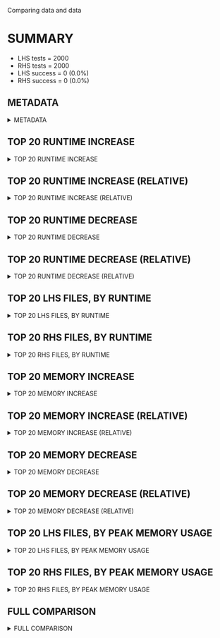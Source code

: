 Comparing data and data


# SUMMARY
- LHS tests = 2000
- RHS tests = 2000
- LHS success = 0  (0.0%)
- RHS success = 0  (0.0%)


## METADATA

<details><summary>METADATA</summary>

# LHS
<pre>
Ramon benchmark for Z3
-
Job description: test test
Job tag: tag with sapace
Z3 repo: Z3Prover/z3
Z3 commit: af270da785e1b15614951678e963a73c3e0d544d
Z3 branch: 
Z3 options: "-T:1 -v:2 -st tactic.default_tactic="(then simplify propagate-values solve-eqs simplify sls-smt)" model_validate=true"
Z3 inputs: inputs/QF_BV_SAT
Z3 commit message: Fix complete_partial_func for finite domains (#7547)

</pre>
# RHS
<pre>
Ramon benchmark for Z3
-
Job description: test test
Job tag: tag with sapace
Z3 repo: Z3Prover/z3
Z3 commit: af270da785e1b15614951678e963a73c3e0d544d
Z3 branch: 
Z3 options: "-T:1 -v:2 -st tactic.default_tactic="(then simplify propagate-values solve-eqs simplify sls-smt)" model_validate=true"
Z3 inputs: inputs/QF_BV_SAT
Z3 commit message: Fix complete_partial_func for finite domains (#7547)

</pre>
</details>


## TOP 20 RUNTIME INCREASE

<details><summary>TOP 20 RUNTIME INCREASE</summary>

|FILE                                                                                        |TIME_L     |TIME_R     |DIFF(s)    |DIFF(%)|
|-------------|-------------:|-------------:|--------------:|------------:|
</details>


## TOP 20 RUNTIME INCREASE (RELATIVE)

<details><summary>TOP 20 RUNTIME INCREASE (RELATIVE)</summary>

|FILE                                                                                        |TIME_L     |TIME_R     |DIFF(s)    |DIFF(%)|
|-------------|-------------:|-------------:|--------------:|------------:|
</details>


## TOP 20 RUNTIME DECREASE

<details><summary>TOP 20 RUNTIME DECREASE</summary>

|FILE                                                                                        |TIME_L     |TIME_R     |DIFF(s)    |DIFF(%)|
|-------------|-------------:|-------------:|--------------:|------------:|
</details>


## TOP 20 RUNTIME DECREASE (RELATIVE)

<details><summary>TOP 20 RUNTIME DECREASE (RELATIVE)</summary>

|FILE                                                                                        |TIME_L     |TIME_R     |DIFF(s)    |DIFF(%)|
|-------------|-------------:|-------------:|--------------:|------------:|
</details>


## TOP 20 LHS FILES, BY RUNTIME

<details><summary>TOP 20 LHS FILES, BY RUNTIME</summary>

|FILE                                                                                       |TIME     |MEM        |
|------------|----------:|---------:|
|bench_1307.smt2                                                                            |   0.005s |1096.0KiB|
|bench_1761.smt2                                                                            |   0.004s |1052.0KiB|
|bench_3297.smt2                                                                            |   0.004s |1100.0KiB|
|bench_14875.smt2                                                                           |   0.004s |1100.0KiB|
|bin_libsmbsharemodes_vc7104.smt2                                                           |   0.004s |1020.0KiB|
|bench_10144.smt2                                                                           |   0.004s |1100.0KiB|
|bench_7304.smt2                                                                            |   0.004s |848.0KiB|
|bench_8344.smt2                                                                            |   0.004s |1100.0KiB|
|bench_6691.smt2                                                                            |   0.004s |992.0KiB|
|bench_5188.smt2                                                                            |   0.004s |848.0KiB|
|bench_3263.smt2                                                                            |   0.004s |1100.0KiB|
|bench_12006.smt2                                                                           |   0.004s |1060.0KiB|
|bench_3578.smt2                                                                            |   0.004s |1100.0KiB|
|nnrpd_nnrpd_vc21636.smt2                                                                   |   0.004s |1100.0KiB|
|bin_libmsrpc_vc1228527.smt2                                                                |   0.004s |848.0KiB|
|bench_11357.smt2                                                                           |   0.004s |1100.0KiB|
|bench_4219.smt2                                                                            |   0.004s |844.0KiB|
|bench_2629.smt2                                                                            |   0.004s |1056.0KiB|
|bench_11232.smt2                                                                           |   0.004s |1040.0KiB|
|bench_3765.smt2                                                                            |   0.004s |1100.0KiB|
</details>


## TOP 20 RHS FILES, BY RUNTIME

<details><summary>TOP 20 RHS FILES, BY RUNTIME</summary>

|FILE                                                                                       |TIME     |MEM        |
|------------|----------:|---------:|
|bench_1307.smt2                                                                            |   0.005s |1096.0KiB|
|bench_1761.smt2                                                                            |   0.004s |1052.0KiB|
|bench_3297.smt2                                                                            |   0.004s |1100.0KiB|
|bench_14875.smt2                                                                           |   0.004s |1100.0KiB|
|bin_libsmbsharemodes_vc7104.smt2                                                           |   0.004s |1020.0KiB|
|bench_10144.smt2                                                                           |   0.004s |1100.0KiB|
|bench_7304.smt2                                                                            |   0.004s |848.0KiB|
|bench_8344.smt2                                                                            |   0.004s |1100.0KiB|
|bench_6691.smt2                                                                            |   0.004s |992.0KiB|
|bench_5188.smt2                                                                            |   0.004s |848.0KiB|
|bench_3263.smt2                                                                            |   0.004s |1100.0KiB|
|bench_12006.smt2                                                                           |   0.004s |1060.0KiB|
|bench_3578.smt2                                                                            |   0.004s |1100.0KiB|
|nnrpd_nnrpd_vc21636.smt2                                                                   |   0.004s |1100.0KiB|
|bin_libmsrpc_vc1228527.smt2                                                                |   0.004s |848.0KiB|
|bench_11357.smt2                                                                           |   0.004s |1100.0KiB|
|bench_4219.smt2                                                                            |   0.004s |844.0KiB|
|bench_2629.smt2                                                                            |   0.004s |1056.0KiB|
|bench_11232.smt2                                                                           |   0.004s |1040.0KiB|
|bench_3765.smt2                                                                            |   0.004s |1100.0KiB|
</details>


## TOP 20 MEMORY INCREASE

<details><summary>TOP 20 MEMORY INCREASE</summary>

|FILE                                                                                        |MEM_L         |MEM_R         |DIFF            |DIFF(%)|
|-------------|-------------:|-------------:|--------------:|------------:|
</details>


## TOP 20 MEMORY INCREASE (RELATIVE)

<details><summary>TOP 20 MEMORY INCREASE (RELATIVE)</summary>

|FILE                                                                                        |MEM_L         |MEM_R         |DIFF            |DIFF(%)|
|-------------|-------------:|-------------:|--------------:|------------:|
</details>


## TOP 20 MEMORY DECREASE

<details><summary>TOP 20 MEMORY DECREASE</summary>

|FILE                                                                                        |MEM_L         |MEM_R         |DIFF            |DIFF(%)|
|-------------|-------------:|-------------:|--------------:|------------:|
</details>


## TOP 20 MEMORY DECREASE (RELATIVE)

<details><summary>TOP 20 MEMORY DECREASE (RELATIVE)</summary>

|FILE                                                                                        |MEM_L         |MEM_R         |DIFF            |DIFF(%)|
|-------------|-------------:|-------------:|--------------:|------------:|
</details>


## TOP 20 LHS FILES, BY PEAK MEMORY USAGE

<details><summary>TOP 20 LHS FILES, BY PEAK MEMORY USAGE</summary>

|FILE                                                                                       |TIME     |MEM        |
|------------|----------:|---------:|
|bench_3754.smt2                                                                            |   0.003s |1356.0KiB|
|innd_innd_vc33732.smt2                                                                     |   0.003s |1356.0KiB|
|bench_4740.smt2                                                                            |   0.002s |1356.0KiB|
|bin_libmsrpc_vc1225626.smt2                                                                |   0.001s |1356.0KiB|
|bench_1424.smt2                                                                            |   0.002s |1352.0KiB|
|bench_3223.smt2                                                                            |   0.002s |1332.0KiB|
|bench_3446.smt2                                                                            |   0.001s |1332.0KiB|
|bench_1958.smt2                                                                            |   0.002s |1316.0KiB|
|bench_3557.smt2                                                                            |   0.002s |1316.0KiB|
|bench_2407.smt2                                                                            |   0.001s |1276.0KiB|
|bench_7556.smt2                                                                            |   0.002s |1268.0KiB|
|bench_2550.smt2                                                                            |   0.002s |1232.0KiB|
|bench_267.smt2                                                                             |   0.002s |1204.0KiB|
|bin_libsmbsharemodes_vc7105.smt2                                                           |   0.001s |1144.0KiB|
|bench_4397.smt2                                                                            |   0.002s |1120.0KiB|
|bench_753.smt2                                                                             |   0.002s |1120.0KiB|
|bin_libsmbsharemodes_vc5748.smt2                                                           |   0.001s |1120.0KiB|
|bench_988.smt2                                                                             |   0.001s |1120.0KiB|
|bench_2050.smt2                                                                            |   0.002s |1116.0KiB|
|bench_3041.smt2                                                                            |   0.002s |1116.0KiB|
</details>


## TOP 20 RHS FILES, BY PEAK MEMORY USAGE

<details><summary>TOP 20 RHS FILES, BY PEAK MEMORY USAGE</summary>

|FILE                                                                                       |TIME     |MEM        |
|------------|----------:|---------:|
|bench_3754.smt2                                                                            |   0.003s |1356.0KiB|
|innd_innd_vc33732.smt2                                                                     |   0.003s |1356.0KiB|
|bench_4740.smt2                                                                            |   0.002s |1356.0KiB|
|bin_libmsrpc_vc1225626.smt2                                                                |   0.001s |1356.0KiB|
|bench_1424.smt2                                                                            |   0.002s |1352.0KiB|
|bench_3223.smt2                                                                            |   0.002s |1332.0KiB|
|bench_3446.smt2                                                                            |   0.001s |1332.0KiB|
|bench_1958.smt2                                                                            |   0.002s |1316.0KiB|
|bench_3557.smt2                                                                            |   0.002s |1316.0KiB|
|bench_2407.smt2                                                                            |   0.001s |1276.0KiB|
|bench_7556.smt2                                                                            |   0.002s |1268.0KiB|
|bench_2550.smt2                                                                            |   0.002s |1232.0KiB|
|bench_267.smt2                                                                             |   0.002s |1204.0KiB|
|bin_libsmbsharemodes_vc7105.smt2                                                           |   0.001s |1144.0KiB|
|bench_4397.smt2                                                                            |   0.002s |1120.0KiB|
|bench_753.smt2                                                                             |   0.002s |1120.0KiB|
|bin_libsmbsharemodes_vc5748.smt2                                                           |   0.001s |1120.0KiB|
|bench_988.smt2                                                                             |   0.001s |1120.0KiB|
|bench_2050.smt2                                                                            |   0.002s |1116.0KiB|
|bench_3041.smt2                                                                            |   0.002s |1116.0KiB|
</details>


## FULL COMPARISON

<details><summary>FULL COMPARISON</summary>

|FILE                                                                                        |TIME_L     |TIME_R     |DIFF(s)    |DIFF(%)|
|-------------|-------------:|-------------:|--------------:|------------:|
</details>
